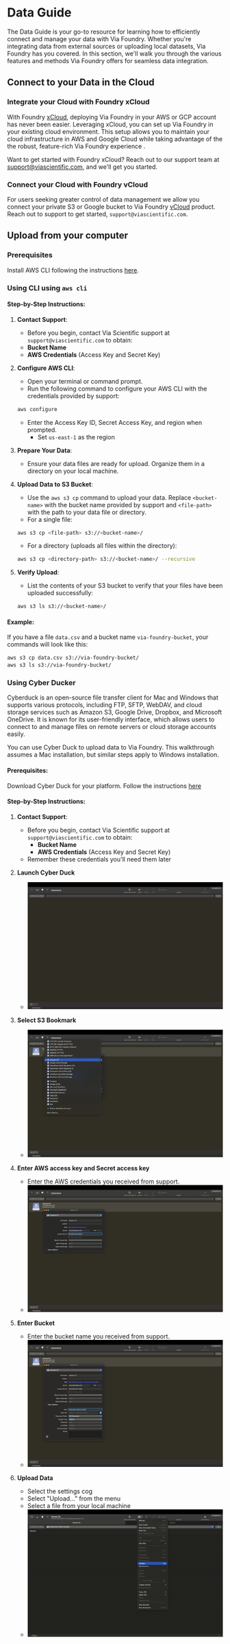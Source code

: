 # Data Guide

The Data Guide is your go-to resource for learning how to efficiently connect and manage your data with Via Foundry. Whether you're integrating data from external sources or uploading local datasets, Via Foundry has you covered. In this section, we'll walk you through the various features and methods Via Foundry offers for seamless data integration.

## Connect to your Data in the Cloud

### Integrate your Cloud with Foundry xCloud

With Foundry [xCloud](https://www.viascientific.com/products/), deploying Via Foundry in your AWS or GCP account has never been easier. Leveraging xCloud, you can set up Via Foundry in your existing cloud environment. This setup allows you to maintain your cloud infrastructure in AWS and Google Cloud while taking advantage of the the robust, feature-rich Via Foundry experience .

Want to get started with Foundry xCloud? Reach out to our support team at <support@viascientific.com>, and we'll get you started.

### Connect your Cloud with Foundry vCloud

For users seeking greater control of data management we allow you connect your private S3 or Google bucket to Via Foundry [vCloud](https://www.viascientific.com/products/) product. Reach out to support to get started, `support@viascientific.com`.

## Upload from your computer

### Prerequisites

Install AWS CLI following the instructions [here](https://docs.aws.amazon.com/cli/latest/userguide/install-cliv2.html).

### Using CLI using `aws cli`

#### Step-by-Step Instructions:

1. **Contact Support**:
     * Before you begin, contact Via Scientific support at `support@viascientific.com` to obtain:
     * **Bucket Name**
     * **AWS Credentials** (Access Key and Secret Key)

2. **Configure AWS CLI**:
     * Open your terminal or command prompt.
     * Run the following command to configure your AWS CLI with the credentials provided by support:
     ```bash
     aws configure
     ```
     * Enter the Access Key ID, Secret Access Key, and region when prompted.
         * Set `us-east-1` as the region

3. **Prepare Your Data**:
    * Ensure your data files are ready for upload. Organize them in a directory on your local machine.

4. **Upload Data to S3 Bucket**:
     * Use the `aws s3 cp` command to upload your data. Replace `<bucket-name>` with the bucket name provided by support and `<file-path>` with the path to your data file or directory.
     * For a single file:
     ```bash
     aws s3 cp <file-path> s3://<bucket-name>/
     ```
     * For a directory (uploads all files within the directory):
     ```bash
     aws s3 cp <directory-path> s3://<bucket-name>/ --recursive
     ```

5. **Verify Upload**:
     * List the contents of your S3 bucket to verify that your files have been uploaded successfully:
     ```bash
     aws s3 ls s3://<bucket-name>/
     ```

#### Example:
If you have a file `data.csv` and a bucket name `via-foundry-bucket`, your commands will look like this:
```bash
aws s3 cp data.csv s3://via-foundry-bucket/
aws s3 ls s3://via-foundry-bucket/
```

### Using Cyber Ducker

Cyberduck is an open-source file transfer client for Mac and Windows that supports various protocols, including FTP, SFTP, WebDAV, and cloud storage services such as Amazon S3, Google Drive, Dropbox, and Microsoft OneDrive. It is known for its user-friendly interface, which allows users to connect to and manage files on remote servers or cloud storage accounts easily.

You can use Cyber Duck to upload data to Via Foundry. This walkthrough assumes a Mac installation, but similar steps apply to Windows installation.

#### Prerequisites:

Download Cyber Duck for your platform. Follow the instructions [here](https://cyberduck.io/download/)

#### Step-by-Step Instructions:

1. **Contact Support**:
     * Before you begin, contact Via Scientific support at `support@viascientific.com` to obtain:
         * **Bucket Name**
         * **AWS Credentials** (Access Key and Secret Key)
     * Remember these credentials you'll need them later

2. **Launch Cyber Duck**
    - ![image](../../images/data/cyber-1-duck-launch.png)
3. **Select S3 Bookmark**
    - ![image](../../images/data/cyber-2-select-mode.png)
4. **Enter AWS access key and Secret access key**
    - Enter the AWS credentials you received from support.
    - ![image](../../images/data/cyber-3-select-access.png)
5. **Enter Bucket**
    - Enter the bucket name you received from support.
    - ![image](../../images/data/cyber-4-enter-bucket.png)
6. **Upload Data**
    - Select the settings cog
    - Select "Upload..." from the menu
    - Select a file from your local machine
    - ![image](../../images/data/cyber-5-upload.png)
